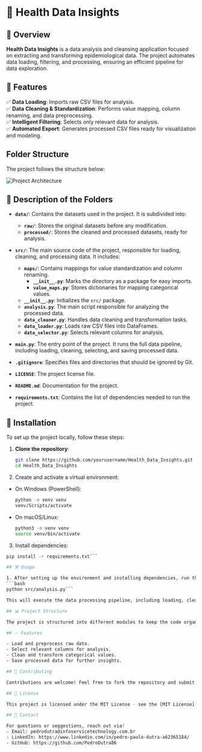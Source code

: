 # 🏥 Health Data Insights  

## 📌 Overview  
**Health Data Insights** is a data analysis and cleansing application focused on extracting and transforming epidemiological data. The project automates data loading, filtering, and processing, ensuring an efficient pipeline for data exploration.  

## 🚀 Features  
✅ **Data Loading**: Imports raw CSV files for analysis.  
✅ **Data Cleaning & Standardization**: Performs value mapping, column renaming, and data preprocessing.  
✅ **Intelligent Filtering**: Selects only relevant data for analysis.  
✅ **Automated Export**: Generates processed CSV files ready for visualization and modeling.  

## Folder Structure

The project follows the structure below:

![Project Architecture](https://i.imgur.com/Pygo1Ui.png)

## 📂 Description of the Folders

- **`data/`**: Contains the datasets used in the project. It is subdivided into:
  - **`raw/`**: Stores the original datasets before any modification.
  - **`processed/`**: Stores the cleaned and processed datasets, ready for analysis.

- **`src/`**: The main source code of the project, responsible for loading, cleaning, and processing data. It includes:
  - **`maps/`**: Contains mappings for value standardization and column renaming.
    - **`__init__.py`**: Marks the directory as a package for easy imports.
    - **`value_maps.py`**: Stores dictionaries for mapping categorical values.
  - **`__init__.py`**: Initializes the `src/` package.
  - **`analysis.py`**: The main script responsible for analyzing the processed data.
  - **`data_cleaner.py`**: Handles data cleaning and transformation tasks.
  - **`data_loader.py`**: Loads raw CSV files into DataFrames.
  - **`data_selector.py`**: Selects relevant columns for analysis.

- **`main.py`**: The entry point of the project. It runs the full data pipeline, including loading, cleaning, selecting, and saving processed data.

- **`.gitignore`**: Specifies files and directories that should be ignored by Git.

- **`LICENSE`**: The project license file.

- **`README.md`**: Documentation for the project.

- **`requirements.txt`**: Contains the list of dependencies needed to run the project.

## 🚀 Installation

To set up the project locally, follow these steps:

1. **Clone the repository**:
   ```bash
   git clone https://github.com/yourusername/Health_Data_Insights.git
   cd Health_Data_Insights

2. Create and activate a virtual environment:
- On Windows (PowerShell):
  ```bash
  python -m venv venv
  venv/Scripts/activate
- On macOS/Linux:
  ```bash
  python3 -m venv venv
  source venv/bin/activate

3. Install dependencies:
  ```bash
  pip install -r requirements.txt```

## ⚒️ Usage

1. After setting up the environment and installing dependencies, run the project with:
  ```bash
  python src/analysis.py```

This will execute the data processing pipeline, including loading, cleaning and analyzing the dataset

## 📊 Project Structure

The project is structured into different modules to keep the code organized and maintainable. Refer to the folder descriptions above for more details.

## ✅ Features

- Load and preprocess raw data.
- Select relevant columns for analysis.
- Clean and transform categorical values.
- Save processed data for further insights.

## 🤝 Contributing

Contributions are welcome! Feel free to fork the repository and submit a pull request with your improvements.

## 📜 License

This project is licensed under the MIT License - see the [MIT License](./LICENSE) file for details.

## 📩 Contact

For questions or seggestions, reach out via?
- Email: pedrodutra@infoservicetechnology.com.br
- LinkedIn: https://www.linkedin.com/in/pedro-paulo-dutra-a62365184/
- GitHub: https://github.com/PedroDutra86